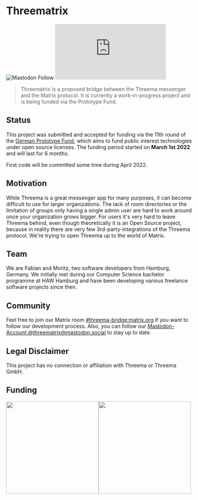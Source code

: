 # Threematrix
![Mastodon Follow](https://img.shields.io/mastodon/follow/107838426834517530?domain=https%3A%2F%2Fmastodon.social&style=social) 
![Matrix](https://img.shields.io/matrix/threematrix:matrix.org?label=Chat%20on%20Matrix&style=social)
> Threematrix is a proposed bridge between the Threema messenger and the Matrix protocol. It is currently a work-in-progress project and is being funded via the Prototype Fund.

## Status
This project was submitted and accepted for funding via the 11th round of the [German Prototype Fund](https://prototypefund.de/), which aims to fund public interest technologies under open source licenses. The funding period started on **March 1st 2022** and will last for 6 months.

First code will be committed some time during April 2022.

## Motivation
While Threema is a great messenger app for many purposes, it can become difficult to use for larger organizations. The lack of room directories or the limitation of groups only having a single admin user are hard to work around once your organization grows bigger. For users it's very hard to leave Threema behind, even though theoretically it is an Open Source project, because in reality there are very few 3rd-party-integrations of the Threema protocol. We're trying to open Threema up to the world of Matrix.

## Team
We are Fabian and Moritz, two software developers from Hamburg, Germany. We initially met during our Computer Science bachelor programme at HAW Hamburg and have been developing various freelance software projects since then.

## Community
Feel free to join our Matrix room [#threema-bridge:matrix.org](https://matrix.to/#/#threema-bridge:matrix.org) if you want to follow our development process. Also, you can follow our [Mastodon-Account @threematrix@mastodon.social](https://mastodon.social/web/@threematrix) to stay up to date.

## Legal Disclaimer
This project has no connection or affiliation with Threema or Threema GmbH.

## Funding
<div style="display: flex;">
<a href="https://www.bmbf.de/"><img src="https://user-images.githubusercontent.com/4677417/159274561-ca7a0f0f-b7cf-4a91-a6bc-b38e1f768b11.svg" width="250px" /></a>
<a href="https://prototypefund.de/project/threematrix-eine-bruecke-zwischen-threema-und-dem-matrix-protokoll/"><img src="https://user-images.githubusercontent.com/4677417/159274772-bd4a0ea2-ef2e-4578-89fe-f87e61d21e73.svg" width="250px" /></a>
</div>

